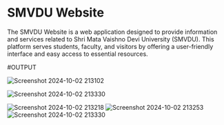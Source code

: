 # SMVDU Website

The SMVDU Website is a web application designed to provide information and services related to Shri Mata Vaishno Devi University (SMVDU). This platform serves students, faculty, and visitors by offering a user-friendly interface and easy access to essential resources.

#OUTPUT

![Screenshot 2024-10-02 213102](https://github.com/user-attachments/assets/976c1082-8adc-456b-9c01-1f3e8e833c34)

![Screenshot 2024-10-02 213330](https://github.com/user-attachments/assets/1f6a39cd-ec37-458e-9977-209b7a95ecda)

![Screenshot 2024-10-02 213218](https://github.com/user-attachments/assets/fe29a11b-0968-408a-8e18-0395d84a8bae)
![Screenshot 2024-10-02 213253](https://github.com/user-attachments/assets/63653309-a8d6-4560-81ef-fca18ece735e)
![Screenshot 2024-10-02 213330](https://github.com/user-attachments/assets/7435568d-45e4-40b0-8b5a-063309a5f3ce)
